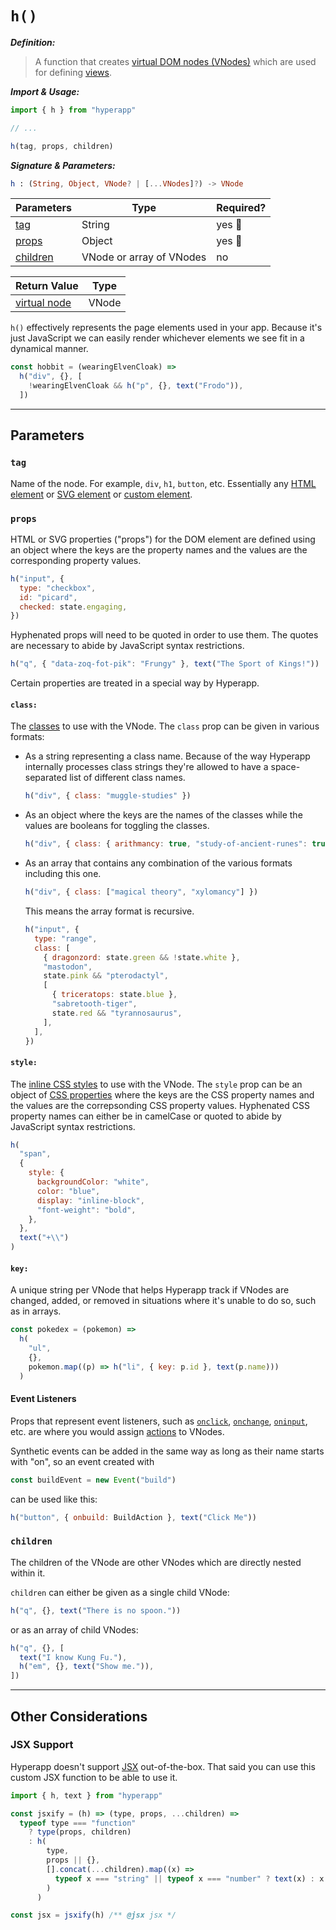 <h1 title="The name of the `h()` function is short for **hyperscript** which is named after the original hyperscript function from [HyperScript](https://github.com/hyperhype/hyperscript)."><code>h()</code></h1>

**_Definition:_**

> A function that creates [virtual DOM nodes (VNodes)](../architecture/views.md#virtual-dom) which are used for defining [views](../architecture/views.md).

**_Import & Usage:_**

```js
import { h } from "hyperapp"

// ...

h(tag, props, children)
```

**_Signature & Parameters:_**

```elm
h : (String, Object, VNode? | [...VNodes]?) -> VNode
```

| Parameters            | Type                     | Required? |
| --------------------- | ------------------------ | --------- |
| [tag](#tag)           | String                   | yes :100: |
| [props](#props)       | Object                   | yes :100: |
| [children](#children) | VNode or array of VNodes | no        |

| Return Value                                         | Type  |
| ---------------------------------------------------- | ----- |
| [virtual node](../architecture/views.md#virtual-dom) | VNode |

`h()` effectively represents the page elements used in your app. Because it's just JavaScript we can easily render whichever elements we see fit in a dynamical manner.

```js
const hobbit = (wearingElvenCloak) =>
  h("div", {}, [
    !wearingElvenCloak && h("p", {}, text("Frodo")),
  ])
```

<!-- In "The Lord of the Rings" book/movie series, Frodo is a main character who eventually obtains a special cloak that makes him invisible when worn. -->

---

## Parameters

### `tag`

Name of the node. For example, `div`, `h1`, `button`, etc. Essentially any [HTML element](https://developer.mozilla.org/en-US/docs/Web/HTML/Element) or [SVG element](https://developer.mozilla.org/en-US/docs/Web/SVG/Element) or [custom element](https://developer.mozilla.org/en-US/docs/Web/Web_Components/Using_custom_elements).

### `props`

HTML or SVG properties ("props") for the DOM element are defined using an object where the keys are the property names and the values are the corresponding property values.

```js
h("input", {
  type: "checkbox",
  id: "picard",
  checked: state.engaging,
})
```

<!-- In the television series "Star Trek: The Next Generation", one of captain Picard's catchphrases is "Engage!". -->

Hyphenated props will need to be quoted in order to use them. The quotes are necessary to abide by JavaScript syntax restrictions.

```js
h("q", { "data-zoq-fot-pik": "Frungy" }, text("The Sport of Kings!"))
```

<!-- In the videogame "Star Control II: The Ur-Quan Masters" the alien races known as the Zoq-Fot-Pik have a favorite mysterious sport called Frungy which they regard as "The Sport of Kings". -->

Certain properties are treated in a special way by Hyperapp.

#### `class:`

The [classes](https://developer.mozilla.org/en-US/docs/Web/HTML/Global_attributes/class) to use with the VNode. The `class` prop can be given in various formats:

- As a string representing a class name. Because of the way Hyperapp internally processes class strings they're allowed to have a space-separated list of different class names.

  ```js
  h("div", { class: "muggle-studies" })
  ```

  <!-- In the "Harry Potter" book/movie series, "Muggle Studies" is a class that can be taken at the Hogwarts School of Witchcraft and Wizardry. -->

- As an object where the keys are the names of the classes while the values are booleans for toggling the classes.

  ```js
  h("div", { class: { arithmancy: true, "study-of-ancient-runes": true } })
  ```

  <!-- In the "Harry Potter" series, "Arithmancy" and "The Study of Ancient Runes" are classes that can be taken at Hogwarts. -->

- As an array that contains any combination of the various formats including this one.

  ```js
  h("div", { class: ["magical theory", "xylomancy"] })
  ```

  <!-- In the "Harry Potter" series, "Magical Theory" and "Xylomancy" are classes that can be taken at Hogwarts. -->

  This means the array format is recursive.

  ```js
  h("input", {
    type: "range",
    class: [
      { dragonzord: state.green && !state.white },
      "mastodon",
      state.pink && "pterodactyl",
      [
        { triceratops: state.blue },
        "sabretooth-tiger",
        state.red && "tyrannosaurus",
      ],
    ],
  })
  ```

  <!--
  In the television show "Mighty Morphin Power Rangers", Tommy Oliver was initially the Green Ranger and eventually became the White Ranger.
  The Green Ranger's Zord was called the Dragonzord.
  The Black Ranger had the Mastodon Dinozord.
  The Pink Ranger had the Pterodactyl Dinozord.
  The Blue Ranger had the Triceratops Dinozord.
  The Yellow Ranger had the Sabretooth Tiger Dinozord.
  The Red Ranger had the Tyrannosaurus Dinozord.
  -->

#### `style:`

The [inline CSS styles](https://developer.mozilla.org/en-US/docs/Web/HTML/Global_attributes/style) to use with the VNode. The `style` prop can be an object of [CSS properties](https://developer.mozilla.org/en-US/docs/Web/CSS/Reference) where the keys are the CSS property names and the values are the correpsonding CSS property values. Hyphenated CSS property names can either be in camelCase or quoted to abide by JavaScript syntax restrictions.

```js
h(
  "span",
  {
    style: {
      backgroundColor: "white",
      color: "blue",
      display: "inline-block",
      "font-weight": "bold",
    },
  },
  text("+\\")
)
```

<!-- The combination of the plus and backslash characters along with the blue and white colors are reminiscent of Hyperapp's logo. -->

#### `key:`

A unique string per VNode that helps Hyperapp track if VNodes are changed, added, or removed in situations where it's unable to do so, such as in arrays.

```js
const pokedex = (pokemon) =>
  h(
    "ul",
    {},
    pokemon.map((p) => h("li", { key: p.id }, text(p.name)))
  )
```

<!-- The Pokédex is a digital encyclopedia used by Trainers in the world of Pokémon. -->

#### Event Listeners

Props that represent event listeners, such as [`onclick`](https://developer.mozilla.org/en-US/docs/Web/API/Element/click_event), [`onchange`](https://developer.mozilla.org/en-US/docs/Web/API/HTMLElement/change_event), [`oninput`](https://developer.mozilla.org/en-US/docs/Web/API/HTMLElement/input_event), etc. are where you would assign [actions](../architecture/actions.md) to VNodes.

Synthetic events can be added in the same way as long as their name starts with "on", so an event created with 
```js
const buildEvent = new Event("build")
``` 
can be used like this: 
```js
h("button", { onbuild: BuildAction }, text("Click Me"))
```

### `children`

The children of the VNode are other VNodes which are directly nested within it.

`children` can either be given as a single child VNode:

```js
h("q", {}, text("There is no spoon."))
```

<!-- In the movie "The Matrix", a young boy says "There is no spoon." to the protagonist Neo. -->

or as an array of child VNodes:

```js
h("q", {}, [
  text("I know Kung Fu."),
  h("em", {}, text("Show me.")),
])
```

<!-- In the movie "The Matrix", Neo says "I know Kung Fu." after having downloaded martial arts knowledge into his head. His mentor Morpheus replies with "Show me." before they spar with each other. -->

---

## Other Considerations

### JSX Support

Hyperapp doesn't support [JSX](https://reactjs.org/docs/introducing-jsx.html) out-of-the-box. That said you can use this custom JSX function to be able to use it.

```js
import { h, text } from "hyperapp"

const jsxify = (h) => (type, props, ...children) =>
  typeof type === "function"
    ? type(props, children)
    : h(
        type,
        props || {},
        [].concat(...children).map((x) =>
          typeof x === "string" || typeof x === "number" ? text(x) : x
        )
      )

const jsx = jsxify(h) /** @jsx jsx */
```
